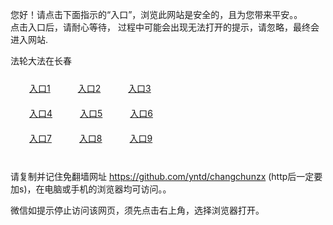 您好！请点击下面指示的“入口”，浏览此网站是安全的，且为您带来平安。。 <br/>
点击入口后，请耐心等待， 过程中可能会出现无法打开的提示，请忽略，最终会进入网站. </br>

法轮大法在长春<br/>
<div style="padding:10px"><a style="margin:20px" target="_blank" href="https://ddxtk1es7ij0z.cloudfront.net/2Qpsp?ovfjtuw" id="ccLink1" rel="nofollow">入口1</a> <a target="_blank" style="margin:20px" href="https://d29ohc8litdkk4.cloudfront.net/2Qpsp?hfuiwjo" id="ccLink2" rel="nofollow">入口2</a> <a style="margin:20px" target="_blank" href="https://d3p7v99lwqh4ev.cloudfront.net/2Qpsp?xtpxvpz" id="ccLink3" rel="nofollow">入口3</a></div>

<div style="padding:10px" ><a style="margin:20px" target="_blank" href="https://ddxtk1es7ij0z.cloudfront.net/2Qpsp?ovfjtuw" id="ccLink4" rel="nofollow">入口4</a> <a style="margin:20px" href="https://d29ohc8litdkk4.cloudfront.net/2Qpsp?hfuiwjo" target="_blank" id="ccLink5" rel="nofollow">入口5</a> <a style="margin:20px" href="https://d3p7v99lwqh4ev.cloudfront.net/2Qpsp?xtpxvpz" target="_blank" id="ccLink6" rel="nofollow">入口6</a></div>

<div style="padding:10px"><a style="margin:20px" target="_blank" href="https://ddxtk1es7ij0z.cloudfront.net/2Qpsp?ovfjtuw" id="ccLink7" rel="nofollow">入口7</a> <a style="margin:20px" href="https://d29ohc8litdkk4.cloudfront.net/2Qpsp?hfuiwjo" target="_blank" id="ccLink8" rel="nofollow">入口8</a> <a style="margin:20px" target="_blank" href="https://d3p7v99lwqh4ev.cloudfront.net/2Qpsp?xtpxvpz" id="ccLink9" rel="nofollow">入口9</a></div>

<br/>



请复制并记住免翻墙网址 https://github.com/yntd/changchunzx (http后一定要加s)，在电脑或手机的浏览器均可访问。。<br/>

微信如提示停止访问该网页，须先点击右上角，选择浏览器打开。
